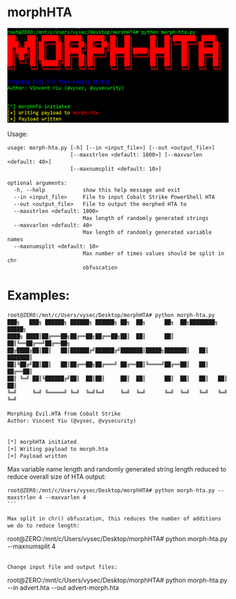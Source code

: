 morphHTA
========

<img src="example.png">

Usage: 
```
usage: morph-hta.py [-h] [--in <input_file>] [--out <output_file>]
                    [--maxstrlen <default: 1000>] [--maxvarlen <default: 40>]
                    [--maxnumsplit <default: 10>]

optional arguments:
  -h, --help            show this help message and exit
  --in <input_file>     File to input Cobalt Strike PowerShell HTA
  --out <output_file>   File to output the morphed HTA to
  --maxstrlen <default: 1000>
                        Max length of randomly generated strings
  --maxvarlen <default: 40>
                        Max length of randomly generated variable names
  --maxnumsplit <default: 10>
                        Max number of times values should be split in chr
                        obfuscation
```

Examples:
=========
```
root@ZERO:/mnt/c/Users/vysec/Desktop/morphHTA# python morph-hta.py
﻿███╗   ███╗ ██████╗ ██████╗ ██████╗ ██╗  ██╗      ██╗  ██╗████████╗ █████╗
████╗ ████║██╔═══██╗██╔══██╗██╔══██╗██║  ██║      ██║  ██║╚══██╔══╝██╔══██╗
██╔████╔██║██║   ██║██████╔╝██████╔╝███████║█████╗███████║   ██║   ███████║
██║╚██╔╝██║██║   ██║██╔══██╗██╔═══╝ ██╔══██║╚════╝██╔══██║   ██║   ██╔══██║
██║ ╚═╝ ██║╚██████╔╝██║  ██║██║     ██║  ██║      ██║  ██║   ██║   ██║  ██║
╚═╝     ╚═╝ ╚═════╝ ╚═╝  ╚═╝╚═╝     ╚═╝  ╚═╝      ╚═╝  ╚═╝   ╚═╝   ╚═╝  ╚═╝

Morphing Evil.HTA from Cobalt Strike
Author: Vincent Yiu (@vysec, @vysecurity)


[*] morphHTA initiated
[+] Writing payload to morph.hta
[+] Payload written
```

Max variable name length and randomly generated string length reduced to reduce overall size of HTA output:
```
root@ZERO:/mnt/c/Users/vysec/Desktop/morphHTA# python morph-hta.py --maxstrlen 4 --maxvarlen 4
﻿```

Max split in chr() obfuscation, this reduces the number of additions we do to reduce length:

```
root@ZERO:/mnt/c/Users/vysec/Desktop/morphHTA# python morph-hta.py --maxnumsplit 4
```

Change input file and output files:

```
root@ZERO:/mnt/c/Users/vysec/Desktop/morphHTA# python morph-hta.py --in advert.hta --out advert-morph.hta
```